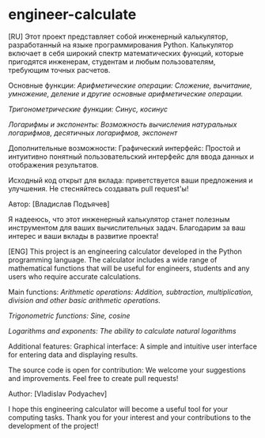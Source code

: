 # engineer-calculate
[RU]
Этот проект представляет собой инженерный калькулятор, разработанный на языке программирования Python. Калькулятор включает в себя широкий спектр математических функций, которые пригодятся инженерам, студентам и любым пользователям, требующим точных расчетов.

Основные функции:
*Арифметические операции: Сложение, вычитание, умножение, деление и другие основные арифметические операции.*

*Тригонометрические функции: Синус, косинус*

*Логарифмы и экспоненты: Возможность вычисления натуральных логарифмов, десятичных логарифмов, экспонент*

Дополнительные возможности:
Графический интерфейс: Простой и интуитивно понятный пользовательский интерфейс для ввода данных и отображения результатов.

Исходный код открыт для вклада: приветствуется ваши предложения и улучшения. Не стесняйтесь создавать pull request'ы!

Автор:
[Владислав Подъячев]

Я надееюсь, что этот инженерный калькулятор станет полезным инструментом для ваших вычислительных задач. Благодарим за ваш интерес и ваши вклады в развитие проекта!

[ENG]
This project is an engineering calculator developed in the Python programming language. The calculator includes a wide range of mathematical functions that will be useful for engineers, students and any users who require accurate calculations.

Main functions: *Arithmetic operations: Addition, subtraction, multiplication, division and other basic arithmetic operations.*

*Trigonometric functions: Sine, cosine*

*Logarithms and exponents: The ability to calculate natural logarithms*

Additional features: Graphical interface: A simple and intuitive user interface for entering data and displaying results.

The source code is open for contribution: We welcome your suggestions and improvements. Feel free to create pull requests!

Author: [Vladislav Podyachev]

I hope this engineering calculator will become a useful tool for your computing tasks. Thank you for your interest and your contributions to the development of the project!
